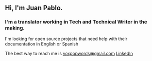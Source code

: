 ## Hi, I'm Juan Pablo.
### I'm a translator working in Tech and Technical Writer in the making.

I'm looking for open source projects that need help with their documentation in English or Spanish

The best way to reach me is voxpopwords@gmail.com
[LinkedIn](https://www.linkedin.com/in/voxpopwords)
